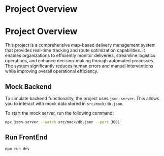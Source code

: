# Project Overview

# Project Overview

This project is a comprehensive map-based delivery management system that provides real-time tracking and route optimization capabilities. It enables organizations to efficiently monitor deliveries, streamline logistics operations, and enhance decision-making through automated processes. The system significantly reduces human errors and manual interventions while improving overall operational efficiency.


## Mock Backend

To simulate backend functionality, the project uses `json-server`. This allows you to interact with mock data stored in `src/mock/db.json`.

To start the mock server, run the following command:

```sh
npx json-server --watch src/mock/db.json --port 3001
```

## Run FrontEnd

```sh
npm run dev
```
